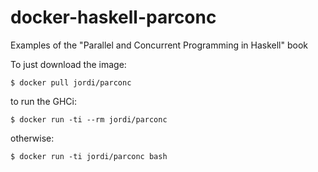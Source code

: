 # docker-haskell-parconc
Examples of the "Parallel and Concurrent Programming in Haskell" book

To just download the image:

```
$ docker pull jordi/parconc
```

to run the GHCi:

```
$ docker run -ti --rm jordi/parconc
```

otherwise:

```
$ docker run -ti jordi/parconc bash
```
